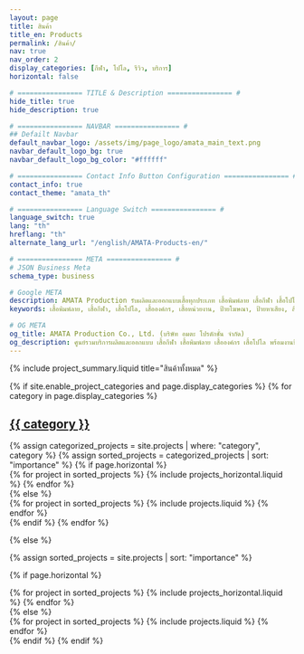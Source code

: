 ```yaml
---
layout: page
title: สินค้า
title_en: Products
permalink: /สินค้า/
nav: true
nav_order: 2
display_categories: [กีฬา, โปโล, รีวิว, บริการ]
horizontal: false

# ================ TITLE & Description ================ #
hide_title: true
hide_description: true

# ================ NAVBAR ================ #
## Defailt Navbar
default_navbar_logo: /assets/img/page_logo/amata_main_text.png
navbar_default_logo_bg: true
navbar_default_logo_bg_color: "#ffffff" 

# ================ Contact Info Button Configuration ================ #
contact_info: true
contact_theme: "amata_th"

# ================ Language Switch ================ #
language_switch: true
lang: "th"
hreflang: "th"
alternate_lang_url: "/english/AMATA-Products-en/"

# ================ META ================ #
# JSON Business Meta
schema_type: business

# Google META
description: AMATA Production รับผลิตและออกแบบเสื้อทุกประเภท เสื้อพิมพ์ลาย เสื้อกีฬา เสื้อโปโล เสื้อหน่วยงาน พร้อมงานป้ายโฆษณา ป้ายหาเสียง และสื่อสิ่งพิมพ์ครบวงจร ด้วยดีไซน์ทันสมัย คุณภาพสูง ราคาจากโรงงาน ส่งไว ตรงเวลา
keywords: เสื้อพิมพ์ลาย, เสื้อกีฬา, เสื้อโปโล, เสื้อองค์กร, เสื้อหน่วยงาน, ป้ายโฆษณา, ป้ายหาเสียง, สื่อสิ่งพิมพ์, รับออกแบบเสื้อ, รับผลิตเสื้อ, โรงงานเสื้อ, ผลิตงานพิมพ์, ผลิตสื่อพิมพ์, เสื้อทีม, รับพิมพ์ป้าย, เสื้อพรีเมียม

# OG META
og_title: AMATA Production Co., Ltd. (บริษัท อมตะ โปรดักชั่น จำกัด)
og_description: ศูนย์รวมบริการผลิตและออกแบบ เสื้อกีฬา เสื้อพิมพ์ลาย เสื้อองค์กร เสื้อโปโล พร้อมงานป้ายโฆษณา ป้ายหาเสียง และสื่อสิ่งพิมพ์ทุกชนิด โดยทีมงานมืออาชีพ ผลิตเร็ว ส่งไว ราคาโรงงาน ครบจบในที่เดียว
---
```

<!-- All Projects -->
{% include project_summary.liquid title="สินค้าทั้งหมด" %}

<!-- pages/projects.md -->
<div class="projects">
{% if site.enable_project_categories and page.display_categories %}
  <!-- Display categorized projects -->
  {% for category in page.display_categories %}
  <a id="{{ category }}" href=".#{{ category }}">
    <h2 class="category">{{ category }}</h2>
  </a>
  {% assign categorized_projects = site.projects | where: "category", category %}
  {% assign sorted_projects = categorized_projects | sort: "importance" %}
  <!-- Generate cards for each project -->
  {% if page.horizontal %}
  <div class="container">
    <div class="row row-cols-1 row-cols-md-2">
    {% for project in sorted_projects %}
      {% include projects_horizontal.liquid %}
    {% endfor %}
    </div>
  </div>
  {% else %}
  <div class="row row-cols-1 row-cols-md-3">
    {% for project in sorted_projects %}
      {% include projects.liquid %}
    {% endfor %}
  </div>
  {% endif %}
  {% endfor %}

{% else %}

<!-- Display projects without categories -->

{% assign sorted_projects = site.projects | sort: "importance" %}

  <!-- Generate cards for each project -->

{% if page.horizontal %}

  <div class="container">
    <div class="row row-cols-1 row-cols-md-2">
    {% for project in sorted_projects %}
      {% include projects_horizontal.liquid %}
    {% endfor %}
    </div>
  </div>
  {% else %}
  <div class="row row-cols-1 row-cols-md-3">
    {% for project in sorted_projects %}
      {% include projects.liquid %}
    {% endfor %}
  </div>
  {% endif %}
{% endif %}
</div>